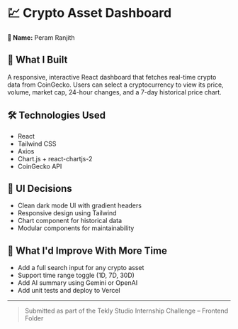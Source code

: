 # 💹 Crypto Asset Dashboard

**👤 Name:** Peram Ranjith  


## 📌 What I Built

A responsive, interactive React dashboard that fetches real-time crypto data from CoinGecko. Users can select a cryptocurrency to view its price, volume, market cap, 24-hour changes, and a 7-day historical price chart.

## 🛠️ Technologies Used

- React
- Tailwind CSS
- Axios
- Chart.js + react-chartjs-2
- CoinGecko API

## 🎨 UI Decisions

- Clean dark mode UI with gradient headers
- Responsive design using Tailwind
- Chart component for historical data
- Modular components for maintainability

## 🚀 What I'd Improve With More Time

- Add a full search input for any crypto asset
- Support time range toggle (1D, 7D, 30D)
- Add AI summary using Gemini or OpenAI
- Add unit tests and deploy to Vercel

---

> Submitted as part of the Tekly Studio Internship Challenge – Frontend Folder
